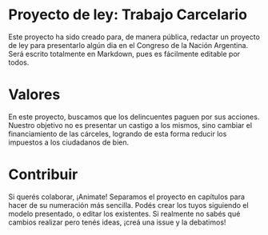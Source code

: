 # Proyecto de ley: Trabajo Carcelario
Este proyecto ha sido creado para, de manera pública, redactar un proyecto de ley para presentarlo algún dia en el Congreso de la Nación Argentina.
Será escrito totalmente en Markdown, pues es fácilmente editable por todos.

# Valores
En este proyecto, buscamos que los delincuentes paguen por sus acciones. Nuestro objetivo no es presentar un castigo a los mismos, sino cambiar el financiamiento de las cárceles, logrando de esta forma reducir los impuestos a los ciudadanos de bien.

# Contribuir

Si querés colaborar, ¡Animate! Separamos el proyecto en capítulos para hacer de su numeración más sencilla. Podés crear los tuyos siguiendo el modelo presentado, o editar los existentes. 
Si realmente no sabés qué cambios realizar pero tenés ideas, ¡creá una issue y la debatimos!

